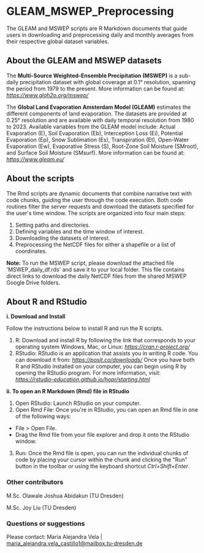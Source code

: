 # GLEAM_MSWEP_Preprocessing
The GLEAM and MSWEP scripts are R Markdown documents that guide users in downloading and preprocessing daily and monthly averages from their respective global dataset variables.

## About the GLEAM and MSWEP datasets

The **Multi-Source Weighted-Ensemble Precipitation (MSWEP)** is a sub-daily precipitation dataset with global coverage at 0.1° resolution, spanning the period from 1979 to the present. More information can be found at: *https://www.gloh2o.org/mswep/*

The **Global Land Evaporation Amsterdam Model (GLEAM)** estimates the different components of land evaporation. The datasets are provided at 0.25° resolution and are available with daily temporal resolution from 1980 to 2023. Available variables from the GLEAM model include: Actual Evaporation (E), Soil Evaporation (Eb), Interception Loss (Ei), Potential Evaporation (Ep), Snow Sublimation (Es), Transpiration (Et), Open-Water Evaporation (Ew), Evaporative Stress (S), Root-Zone Soil Moisture (SMroot), and Surface Soil Moisture (SMsurf). More information can be found at: *https://www.gleam.eu/*

## About the scripts

The Rmd scripts are dynamic documents that combine narrative text with code chunks, guiding the user through the code execution. Both code routines filter the server requests and download the datasets specified for the user's time window. The scripts are organized into four main steps:

1. Setting paths and directories.
2. Defining variables and the time window of interest.
3. Downloading the datasets of interest.
4. Preprocessing the NetCDF files for either a shapefile or a list of coordinates.

**Note:** To run the MSWEP script, please download the attached file 'MSWEP_daily_df.rds' and save it to your local folder. This file contains direct links to download the daily NetCDF files from the shared MSWEP Google Drive folders.

## About R and RStudio

**i. Download and Install**

Follow the instructions below to install R and run the R scripts.
1. R: Download and install R by following the link that corresponds to your operating system Windows, Mac, or Linux: *https://cran.r-project.org/*
2. RStudio: RStudio is an application that assists you in writing R code. You can download it from: *https://posit.co/downloads/*
Once you have both R and RStudio installed on your computer, you can begin using R by opening the RStudio program. For more information, visit: *https://rstudio-education.github.io/hopr/starting.html*

**ii. To open an R Markdown (Rmd) file in RStudio**

1. Open RStudio: Launch RStudio on your computer.
2. Open Rmd File: Once you're in RStudio, you can open an Rmd file in one of the following ways:
- File > Open File.
- Drag the Rmd file from your file explorer and drop it onto the RStudio window.
3. Run: Once the Rmd file is open, you can run the individual chunks of code by placing your cursor within the chunk and clicking the "Run" button in the toolbar or using the keyboard shortcut *Ctrl+Shift+Enter*.

### Other contributors

M.Sc. Olawale Joshua Abidakun (TU Dresden)

M.Sc. Joy Liu (TU Dresden)

### Questions or suggestions

Please contact: Maria Alejandra Vela | maria_alejandra.vela_castillo1@mailbox.tu-dresden.de
